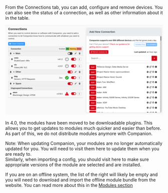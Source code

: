 From the Connections tab, you can add, configure and remove devices. You can also see the status of a connection, as well as other information about it in the table.

![Connections Page](images/connection_list.png?raw=true 'Connections Page')

In 4.0, the modules have been moved to be downloadable plugins. This allows you to get updates to modules much quicker and easier than before. As part of this, we do not distribute modules anymore with Companion.

Note: When updating Companion, your modules are no longer automatically updated for you. You will need to visit them here to update them when you are ready to.  
Similarly, when importing a config, you should visit here to make sure appropriate versions of the module are selected and are installed.

If you are on an offline system, the list of the right will likely be empty and you will need to download and import the offline module bundle from the website. You can read more about this in the [Modules section](#6_modules.md)
